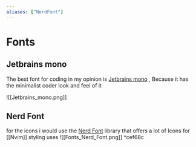 ```yaml
---
aliases: ["NerdFont"]
---
```

# Fonts

## Jetbrains mono
The best font for coding in my opinion is [Jetbrains mono](https://www.jetbrains.com/lp/mono/) , Because it has the minimalist coder look and feel of it

![[Jetbrains_mono.png]]


## Nerd Font

for the icons i would use the [Nerd Font](https://www.nerdfonts.com/) library that offers a lot of Icons for [[Nvim]] styling uses
![[Fonts_Nerd_Font.png]] ^cef68c
